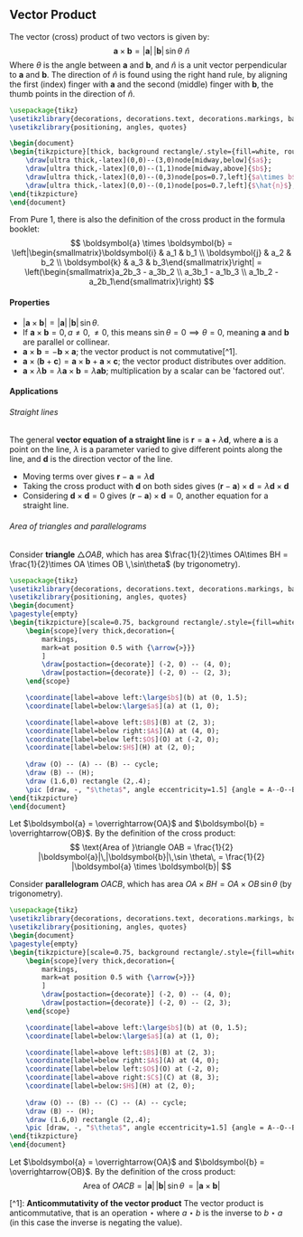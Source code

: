 ## Vector Product
The vector (cross) product of two vectors is given by:
$$
\boldsymbol{a} \times \boldsymbol{b} = |\boldsymbol{a}|\,|\boldsymbol{b}|\,\sin \theta\,\,\hat{n}
$$
Where $\theta$ is the angle between $\boldsymbol{a}$ and $\boldsymbol{b}$, and $\hat{n}$ is a unit vector perpendicular to $\boldsymbol{a}$ and $\boldsymbol{b}$. The direction of $\hat{n}$ is found using the right hand rule, by aligning the first (index) finger with $\boldsymbol{a}$ and the second (middle) finger with $\boldsymbol{b}$, the thumb points in the direction of $\hat{n}$.
```tikz
\usepackage{tikz}
\usetikzlibrary{decorations, decorations.text, decorations.markings, backgrounds}
\usetikzlibrary{positioning, angles, quotes}

\begin{document}
\begin{tikzpicture}[thick, background rectangle/.style={fill=white, rounded corners=.55cm}, show background rectangle]
	\draw[ultra thick,-latex](0,0)--(3,0)node[midway,below]{$a$};
	\draw[ultra thick,-latex](0,0)--(1,1)node[midway,above]{$b$};
	\draw[ultra thick,-latex](0,0)--(0,3)node[pos=0.7,left]{$a\times b$};
	\draw[ultra thick,-latex](0,0)--(0,1)node[pos=0.7,left]{$\hat{n}$};
\end{tikzpicture}
\end{document}
```
From Pure 1, there is also the definition of the cross product in the formula booklet:
$$
\boldsymbol{a} \times \boldsymbol{b} = \left|\begin{smallmatrix}\boldsymbol{i} & a_1 & b_1 \\ \boldsymbol{j} & a_2 & b_2 \\ \boldsymbol{k} & a_3 & b_3\end{smallmatrix}\right| = \left(\begin{smallmatrix}a_2b_3 - a_3b_2 \\ a_3b_1 - a_1b_3 \\ a_1b_2 - a_2b_1\end{smallmatrix}\right)
$$
#### Properties
- $|\boldsymbol{a} \times \boldsymbol{b}| = |\boldsymbol{a}|\,|\boldsymbol{b}|\,\sin\theta$.
- If $\boldsymbol{a} \times \boldsymbol{b} = 0,\,a \not= 0,\,\not=0$, this means $\sin\theta = 0 \implies \theta=0$, meaning $\boldsymbol{a}$ and $\boldsymbol{b}$ are parallel or collinear.
- $\boldsymbol{a} \times \boldsymbol{b} = -\boldsymbol{b} \times \boldsymbol{a}$; the vector product is not commutative[^1].
- $\boldsymbol{a} \times (\boldsymbol{b} + \boldsymbol{c}) = \boldsymbol{a} \times \boldsymbol{b} + \boldsymbol{a} \times \boldsymbol{c}$; the vector product distributes over addition.
- $\boldsymbol{a} \times \lambda\boldsymbol{b} = \lambda\boldsymbol{a} \times \boldsymbol{b} = \lambda\boldsymbol{a}\boldsymbol{b}$; multiplication by a scalar can be 'factored out'.

#### Applications
###### Straight lines
The general **vector equation of a straight line** is $\boldsymbol{r} = \boldsymbol{a} + \lambda\boldsymbol{d}$, where $\boldsymbol{a}$ is a point on the line, $\lambda$ is a parameter varied to give different points along the line, and $\boldsymbol{d}$ is the direction vector of the line.
- Moving terms over gives $\boldsymbol{r} - \boldsymbol{a} = \lambda\boldsymbol{d}$
- Taking the cross product with $\boldsymbol{d}$ on both sides gives $(\boldsymbol{r} - \boldsymbol{a}) \times \boldsymbol{d} = \lambda\boldsymbol{d} \times \boldsymbol{d}$
- Considering $\boldsymbol{d} \times \boldsymbol{d} = 0$ gives $(\boldsymbol{r} - \boldsymbol{a}) \times \boldsymbol{d} = 0$, another equation for a straight line.

###### Area of triangles and parallelograms
Consider **triangle** $\triangle OAB$, which has area $\frac{1}{2}\times OA\times BH = \frac{1}{2}\times OA \times OB \,\sin\theta$ (by trigonometry).
```tikz
\usepackage{tikz}
\usetikzlibrary{decorations, decorations.text, decorations.markings, backgrounds}
\usetikzlibrary{positioning, angles, quotes}
\begin{document}
\pagestyle{empty}
\begin{tikzpicture}[scale=0.75, background rectangle/.style={fill=white, rounded corners=.55cm}, show background rectangle]
	\begin{scope}[very thick,decoration={
		markings,
		mark=at position 0.5 with {\arrow{>}}}
		] 
		\draw[postaction={decorate}] (-2, 0) -- (4, 0);
		\draw[postaction={decorate}] (-2, 0) -- (2, 3);
	\end{scope}

	\coordinate[label=above left:\large$b$](b) at (0, 1.5);
	\coordinate[label=below:\large$a$](a) at (1, 0);

	\coordinate[label=above left:$B$](B) at (2, 3);
	\coordinate[label=below right:$A$](A) at (4, 0);
	\coordinate[label=below left:$O$](O) at (-2, 0);
	\coordinate[label=below:$H$](H) at (2, 0);
	
	\draw (O) -- (A) -- (B) -- cycle;
	\draw (B) -- (H);
	\draw (1.6,0) rectangle (2,.4);
	\pic [draw, -, "$\theta$", angle eccentricity=1.5] {angle = A--O--B};
\end{tikzpicture}
\end{document}
```
Let $\boldsymbol{a} = \overrightarrow{OA}$ and $\boldsymbol{b} = \overrightarrow{OB}$. By the definition of the cross product:
$$
\text{Area of }\triangle OAB = \frac{1}{2} |\boldsymbol{a}|\,|\boldsymbol{b}|\,\sin \theta\, = \frac{1}{2} |\boldsymbol{a} \times \boldsymbol{b}|
$$

Consider **parallelogram** $OACB$, which has area $OA \times BH = OA \times OB \,\sin\theta$ (by trigonometry).
```tikz
\usepackage{tikz}
\usetikzlibrary{decorations, decorations.text, decorations.markings, backgrounds}
\usetikzlibrary{positioning, angles, quotes}
\begin{document}
\pagestyle{empty}
\begin{tikzpicture}[scale=0.75, background rectangle/.style={fill=white, rounded corners=.55cm}, show background rectangle]
	\begin{scope}[very thick,decoration={
		markings,
		mark=at position 0.5 with {\arrow{>}}}
		] 
		\draw[postaction={decorate}] (-2, 0) -- (4, 0);
		\draw[postaction={decorate}] (-2, 0) -- (2, 3);
	\end{scope}

	\coordinate[label=above left:\large$b$](b) at (0, 1.5);
	\coordinate[label=below:\large$a$](a) at (1, 0);

	\coordinate[label=above left:$B$](B) at (2, 3);
	\coordinate[label=below right:$A$](A) at (4, 0);
	\coordinate[label=below left:$O$](O) at (-2, 0);
	\coordinate[label=above right:$C$](C) at (8, 3);
	\coordinate[label=below:$H$](H) at (2, 0);
	
	\draw (O) -- (B) -- (C) -- (A) -- cycle;
	\draw (B) -- (H);
	\draw (1.6,0) rectangle (2,.4);
	\pic [draw, -, "$\theta$", angle eccentricity=1.5] {angle = A--O--B};
\end{tikzpicture}
\end{document}
```
Let $\boldsymbol{a} = \overrightarrow{OA}$ and $\boldsymbol{b} = \overrightarrow{OB}$. By the definition of the cross product:
$$
\text{Area of } OACB = |\boldsymbol{a}|\,|\boldsymbol{b}|\,\sin \theta\, = |\boldsymbol{a} \times \boldsymbol{b}|
$$


​[^1]: **Anticommutativity of the vector product**
	The vector product is anticommutative, that is an operation $\star$ where $a \star b$ is the inverse to $b \star a$ (in this case the inverse is negating the value).
